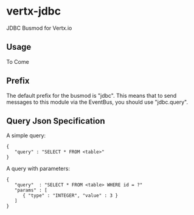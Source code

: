 vertx-jdbc
==========

JDBC Busmod for Vertx.io

Usage
-----
To Come

Prefix
------
The default prefix for the busmod is "jdbc".
This means that to send messages to this module via the EventBus,
you should use "jdbc.query".

Query Json Specification
------------------------

A simple query:


    {
       "query" : "SELECT * FROM <table>"
    }

A query with parameters:

    {
       "query"  : "SELECT * FROM <table> WHERE id = ?"
       "params" : [
          { "type" : "INTEGER", "value" : 3 }
       ]
    }

